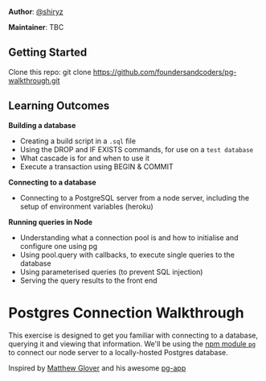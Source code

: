 **Author**: [@shiryz](https://github.com/shiryz)  

**Maintainer**: TBC

## Getting Started

Clone this repo: git clone https://github.com/foundersandcoders/pg-walkthrough.git

## Learning Outcomes

**Building a database**
- Creating a build script in a `.sql` file
- Using the DROP and IF EXISTS commands, for use on a `test database`
- What cascade is for and when to use it
- Execute a transaction using BEGIN & COMMIT

**Connecting to a database**
- Connecting to a PostgreSQL server from a node server, including the setup of environment variables (heroku)

**Running queries in Node**
- Understanding what a connection pool is and how to initialise and configure one using pg
- Using pool.query with callbacks, to execute single queries to the database
- Using parameterised queries (to prevent SQL injection)
- Serving the query results to the front end


# Postgres Connection Walkthrough

This exercise is designed to get you familiar with connecting to a database, querying it and viewing that information.
We'll be using the [npm module `pg`](https://www.npmjs.com/package/pg) to connect our node server to a locally-hosted Postgres database.

Inspired by [Matthew Glover](https://github.com/matthewglover) and his awesome [pg-app](https://github.com/matthewglover/pg-app/)
